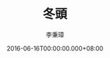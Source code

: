 ---
issue: 177
title: 冬頭
author: 李秉璋
language: 詔安
date: 2016-06-16T00:00:00.000+08:00
topic: 懷想
difficulty: 1
wikidata: Q98096025
wikidata_link: https://www.wikidata.org/wiki/Q98096025
---
